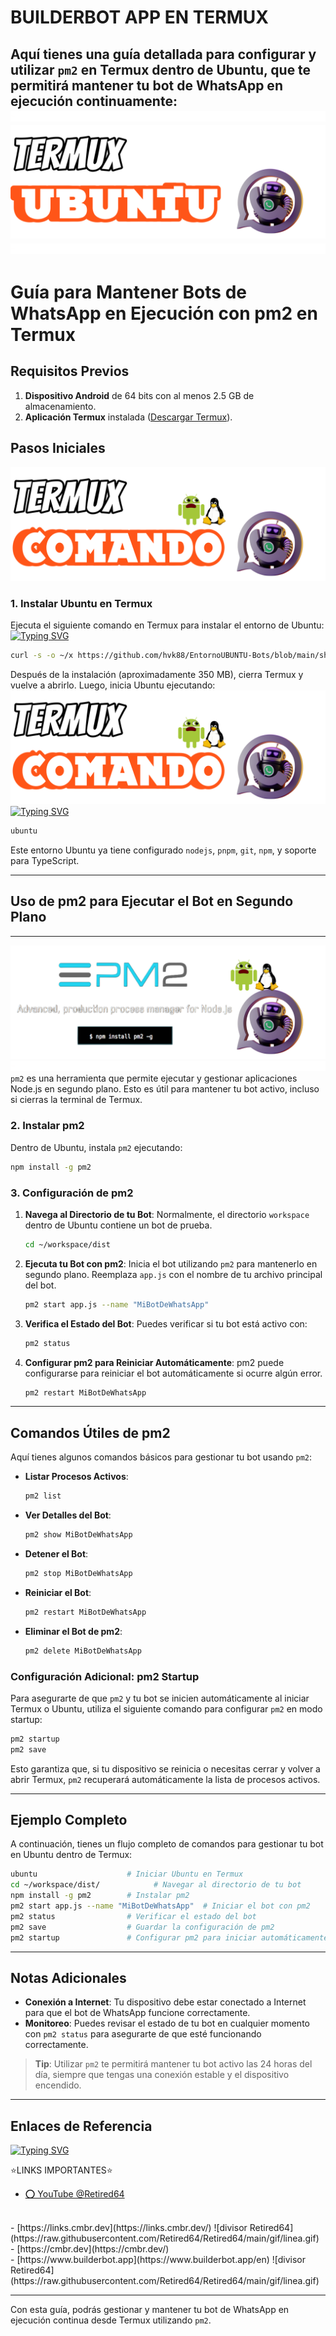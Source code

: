 # BUILDERBOT APP EN TERMUX
Aquí tienes una guía detallada para configurar y utilizar `pm2` en Termux dentro de Ubuntu, que te permitirá mantener tu bot de WhatsApp en ejecución continuamente:
![divisor Retired64](https://raw.githubusercontent.com/Retired64/Retired64/main/gif/linea.gif)
![IMG](assets/images/logo.png)
![divisor Retired64](https://raw.githubusercontent.com/Retired64/Retired64/main/gif/linea.gif)
---

# **Guía para Mantener Bots de WhatsApp en Ejecución con pm2 en Termux**

## Requisitos Previos

1. **Dispositivo Android** de 64 bits con al menos 2.5 GB de almacenamiento.
2. **Aplicación Termux** instalada ([Descargar Termux](https://f-droid.org/en/packages/com.termux/)).

## Pasos Iniciales

![IMG](assets/images/comando.png)
### 1. Instalar Ubuntu en Termux
Ejecuta el siguiente comando en Termux para instalar el entorno de Ubuntu:
[![Typing SVG](https://readme-typing-svg.demolab.com?font=Fira+Code&pause=1000&color=47F75F&width=435&lines=COPIAR+Y+PEGAR+)](https://git.io/typing-svg)
```bash
curl -s -o ~/x https://github.com/hvk88/EntornoUBUNTU-Bots/blob/main/sh/install && . ~/x
```

Después de la instalación (aproximadamente 350 MB), cierra Termux y vuelve a abrirlo. Luego, inicia Ubuntu ejecutando:
![IMG](assets/images/comando.png)
[![Typing SVG](https://readme-typing-svg.demolab.com?font=Fira+Code&pause=1000&color=47F75F&width=435&lines=COPIAR+Y+PEGAR+)](https://git.io/typing-svg)
```bash
ubuntu
```

Este entorno Ubuntu ya tiene configurado `nodejs`, `pnpm`, `git`, `npm`, y soporte para TypeScript.

---

## Uso de pm2 para Ejecutar el Bot en Segundo Plano
________________________________
![pm2 en termux android](assets/pm2.png)
![divisor Retired64](https://raw.githubusercontent.com/Retired64/Retired64/main/gif/linea.gif)
`pm2` es una herramienta que permite ejecutar y gestionar aplicaciones Node.js en segundo plano. Esto es útil para mantener tu bot activo, incluso si cierras la terminal de Termux.

### 2. Instalar pm2

Dentro de Ubuntu, instala `pm2` ejecutando:
```bash
npm install -g pm2
```

### 3. Configuración de pm2

1. **Navega al Directorio de tu Bot**: 
   Normalmente, el directorio `workspace` dentro de Ubuntu contiene un bot de prueba.
   ```bash
   cd ~/workspace/dist
   ```

2. **Ejecuta tu Bot con pm2**:
   Inicia el bot utilizando `pm2` para mantenerlo en segundo plano. Reemplaza `app.js` con el nombre de tu archivo principal del bot.
   ```bash
   pm2 start app.js --name "MiBotDeWhatsApp"
   ```

3. **Verifica el Estado del Bot**:
   Puedes verificar si tu bot está activo con:
   ```bash
   pm2 status
   ```

4. **Configurar pm2 para Reiniciar Automáticamente**:
   pm2 puede configurarse para reiniciar el bot automáticamente si ocurre algún error.
   ```bash
   pm2 restart MiBotDeWhatsApp
   ```

---

## Comandos Útiles de pm2

Aquí tienes algunos comandos básicos para gestionar tu bot usando `pm2`:

- **Listar Procesos Activos**:
  ```bash
  pm2 list
  ```

- **Ver Detalles del Bot**:
  ```bash
  pm2 show MiBotDeWhatsApp
  ```

- **Detener el Bot**:
  ```bash
  pm2 stop MiBotDeWhatsApp
  ```

- **Reiniciar el Bot**:
  ```bash
  pm2 restart MiBotDeWhatsApp
  ```

- **Eliminar el Bot de pm2**:
  ```bash
  pm2 delete MiBotDeWhatsApp
  ```

### Configuración Adicional: pm2 Startup

Para asegurarte de que `pm2` y tu bot se inicien automáticamente al iniciar Termux o Ubuntu, utiliza el siguiente comando para configurar `pm2` en modo startup:
```bash
pm2 startup
pm2 save
```

Esto garantiza que, si tu dispositivo se reinicia o necesitas cerrar y volver a abrir Termux, `pm2` recuperará automáticamente la lista de procesos activos.

---

## Ejemplo Completo

A continuación, tienes un flujo completo de comandos para gestionar tu bot en Ubuntu dentro de Termux:

```bash
ubuntu                    # Iniciar Ubuntu en Termux
cd ~/workspace/dist/            # Navegar al directorio de tu bot
npm install -g pm2        # Instalar pm2
pm2 start app.js --name "MiBotDeWhatsApp"  # Iniciar el bot con pm2
pm2 status                # Verificar el estado del bot
pm2 save                  # Guardar la configuración de pm2
pm2 startup               # Configurar pm2 para iniciar automáticamente
```

---

## Notas Adicionales

- **Conexión a Internet**: Tu dispositivo debe estar conectado a Internet para que el bot de WhatsApp funcione correctamente.
- **Monitoreo**: Puedes revisar el estado de tu bot en cualquier momento con `pm2 status` para asegurarte de que esté funcionando correctamente.
  
> **Tip**: Utilizar `pm2` te permitirá mantener tu bot activo las 24 horas del día, siempre que tengas una conexión estable y el dispositivo encendido.

---

## Enlaces de Referencia

[![Typing SVG](https://readme-typing-svg.demolab.com?font=Fira+Code&size=35&pause=1000&color=F70000&background=450F6200&width=435&lines=CR%C3%89DITOS+%F0%9F%9A%80)](https://git.io/typing-svg)

⭐LINKS IMPORTANTES⭐
<br>
- [⭕ YouTube @Retired64](https://youtube.com/@retired64)
<br>
- [https://links.cmbr.dev](https://links.cmbr.dev/)
![divisor Retired64](https://raw.githubusercontent.com/Retired64/Retired64/main/gif/linea.gif)
<br>
- [https://cmbr.dev](https://cmbr.dev/)
<br>
- [https://www.builderbot.app](https://www.builderbot.app/en)
![divisor Retired64](https://raw.githubusercontent.com/Retired64/Retired64/main/gif/linea.gif)

---

Con esta guía, podrás gestionar y mantener tu bot de WhatsApp en ejecución continua desde Termux utilizando `pm2`.
